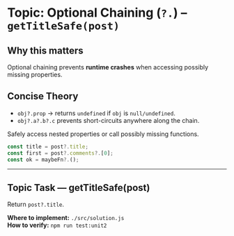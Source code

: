 # Topic: Optional Chaining (`?.`) – `getTitleSafe(post)`

## Why this matters
Optional chaining prevents **runtime crashes** when accessing possibly missing properties.

## Concise Theory
- `obj?.prop` → returns `undefined` if `obj` is `null/undefined`.
- `obj?.a?.b?.c` prevents short-circuits anywhere along the chain.

Safely access nested properties or call possibly missing functions.
```js
const title = post?.title;
const first = post?.comments?.[0];
const ok = maybeFn?.();
```

---

## Topic Task — **getTitleSafe(post)**
Return `post?.title`.

**Where to implement:** `./src/solution.js`  
**How to verify:** `npm run test:unit2`
